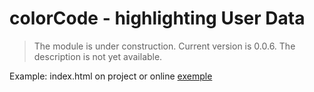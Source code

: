 # **colorCode** - highlighting User Data
>The module is under construction. Current version is 0.0.6.
The description is not yet available.

Example: index.html on project or online [exemple](https://bisirkin-pv.github.io/colorCode.html)